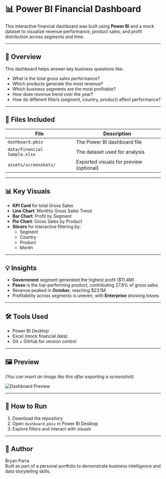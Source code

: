 # 📊 Power BI Financial Dashboard

This interactive financial dashboard was built using **Power BI** and a mock dataset to visualize revenue performance, product sales, and profit distribution across segments and time.

---

## 🧾 Overview

This dashboard helps answer key business questions like:
- What is the total gross sales performance?
- Which products generate the most revenue?
- Which business segments are the most profitable?
- How does revenue trend over the year?
- How do different filters (segment, country, product) affect performance?

---

## 📁 Files Included

| File | Description |
|------|-------------|
| `dashboard.pbix` | The Power BI dashboard file |
| `data/Financial Sample.xlsx` | The dataset used for analysis |
| `assets/screenshots/` | Exported visuals for preview (optional) |

---

## 📊 Key Visuals

- **KPI Card** for total Gross Sales
- **Line Chart**: Monthly Gross Sales Trend
- **Bar Chart**: Profit by Segment
- **Pie Chart**: Gross Sales by Product
- **Slicers** for interactive filtering by:
  - Segment
  - Country
  - Product
  - Month

---

## 💡 Insights

- **Government** segment generated the highest profit ($11.4M)
- **Paseo** is the top-performing product, contributing 27.8% of gross sales
- Revenue peaked in **October**, reaching $23.1M
- Profitability across segments is uneven, with **Enterprise** showing losses

---

## 🛠 Tools Used

- Power BI Desktop
- Excel (mock financial data)
- Git + GitHub for version control

---

## 🖼️ Preview

*(You can insert an image like this after exporting a screenshot)*

![Dashboard Preview](assets/screenshots/dashboard-preview.png)

---

## 📌 How to Run

1. Download the repository
2. Open `dashboard.pbix` in Power BI Desktop
3. Explore filters and interact with visuals

---

## 🧠 Author

Bryan Parra  
Built as part of a personal portfolio to demonstrate business intelligence and data storytelling skills.

